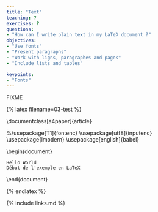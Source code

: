 ```yaml
---
title: "Text"
teaching: ?
exercises: ?
questions:
- "How can I write plain text in my LaTeX document ?"
objectives:
- "Use fonts"
- "Present paragraphs"
- "Work with ligns, paragraphes and pages"
- "Include lists and tables"

keypoints:
- "Fonts"
---
```

FIXME

{% latex filename=03-test %}

\documentclass[a4paper]{article}

%\usepackage[T1]{fontenc}
\usepackage[utf8]{inputenc}
\usepackage{lmodern}
\usepackage[english]{babel}

\begin{document}

	Hello World 
	Début de l'exemple en LaTeX

\end{document}

{% endlatex %}

{% include links.md %}

